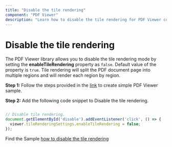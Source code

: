 ```yaml
---
title: "Disable the tile rendering"
component: "PDF Viewer"
description: "Learn how to disable the tile rendering for PDF Viewer control."
---
```


# Disable the tile rendering

The PDF Viewer library allows you to disable the tile rendering mode by setting the **enableTileRendering** property as `false`. Default value of the property is `true`. Tile rendering will split the PDF document page into multiple regions and will render each region by region.

**Step 1:** Follow the steps provided in the [link](https://ej2.syncfusion.com/documentation/pdfviewer/getting-started/) to create simple PDF Viewer sample.

**Step 2:** Add the following code snippet to Disable the tile rendering.

```typescript

// Disable tile rendering.
document.getElementById('disable').addEventListener('click', () => {
  viewer.tileRenderingSettings.enableTileRendering = false;
});

```

Find the Sample [how to disable the tile rendering](https://stackblitz.com/edit/vj1hf8-bvpstr?file=index.ts)